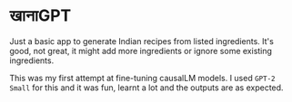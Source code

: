 # खानाGPT

Just a basic app to generate Indian recipes from listed ingredients. It's good, not great, it might add more ingredients or ignore some existing ingredients.

This was my first attempt at fine-tuning causalLM models. I used `GPT-2 Small` for this and it was fun, learnt a lot and the outputs are as expected.
